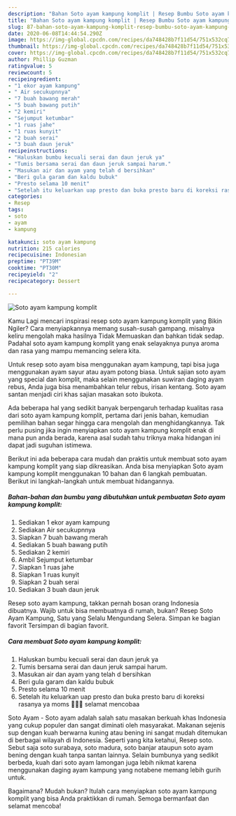 ```yaml
---
description: "Bahan Soto ayam kampung komplit | Resep Bumbu Soto ayam kampung komplit Yang Sempurna"
title: "Bahan Soto ayam kampung komplit | Resep Bumbu Soto ayam kampung komplit Yang Sempurna"
slug: 87-bahan-soto-ayam-kampung-komplit-resep-bumbu-soto-ayam-kampung-komplit-yang-sempurna
date: 2020-06-08T14:44:54.290Z
image: https://img-global.cpcdn.com/recipes/da748428b7f11d54/751x532cq70/soto-ayam-kampung-komplit-foto-resep-utama.jpg
thumbnail: https://img-global.cpcdn.com/recipes/da748428b7f11d54/751x532cq70/soto-ayam-kampung-komplit-foto-resep-utama.jpg
cover: https://img-global.cpcdn.com/recipes/da748428b7f11d54/751x532cq70/soto-ayam-kampung-komplit-foto-resep-utama.jpg
author: Phillip Guzman
ratingvalue: 5
reviewcount: 5
recipeingredient:
- "1 ekor ayam kampung"
- " Air secukupnnya"
- "7 buah bawang merah"
- "5 buah bawang putih"
- "2 kemiri"
- "Sejumput ketumbar"
- "1 ruas jahe"
- "1 ruas kunyit"
- "2 buah serai"
- "3 buah daun jeruk"
recipeinstructions:
- "Haluskan bumbu kecuali serai dan daun jeruk ya"
- "Tumis bersama serai dan daun jeruk sampai harum."
- "Masukan air dan ayam yang telah d bersihkan"
- "Beri gula garam dan kaldu bubuk"
- "Presto selama 10 menit"
- "Setelah itu keluarkan uap presto dan buka presto baru di koreksi rasanya ya moms 🥰🥰🥰 selamat mencobaa"
categories:
- Resep
tags:
- soto
- ayam
- kampung

katakunci: soto ayam kampung 
nutrition: 215 calories
recipecuisine: Indonesian
preptime: "PT39M"
cooktime: "PT30M"
recipeyield: "2"
recipecategory: Dessert

---
```



![Soto ayam kampung komplit](https://img-global.cpcdn.com/recipes/da748428b7f11d54/751x532cq70/soto-ayam-kampung-komplit-foto-resep-utama.jpg)

Kamu Lagi mencari inspirasi resep soto ayam kampung komplit yang Bikin Ngiler? Cara menyiapkannya memang susah-susah gampang. misalnya keliru mengolah maka hasilnya Tidak Memuaskan dan bahkan tidak sedap. Padahal soto ayam kampung komplit yang enak selayaknya punya aroma dan rasa yang mampu memancing selera kita.

Untuk resep soto ayam bisa menggunakan ayam kampung, tapi bisa juga menggunakan ayam sayur atau ayam potong biasa. Untuk sajian soto ayam yang special dan komplit, maka selain menggunakan suwiran daging ayam rebus, Anda juga bisa menambahkan telur rebus, irisan kentang. Soto ayam santan menjadi ciri khas sajian masakan soto ibukota.

Ada beberapa hal yang sedikit banyak berpengaruh terhadap kualitas rasa dari soto ayam kampung komplit, pertama dari jenis bahan, kemudian pemilihan bahan segar hingga cara mengolah dan menghidangkannya. Tak perlu pusing jika ingin menyiapkan soto ayam kampung komplit enak di mana pun anda berada, karena asal sudah tahu triknya maka hidangan ini dapat jadi suguhan istimewa.


Berikut ini ada beberapa cara mudah dan praktis untuk membuat soto ayam kampung komplit yang siap dikreasikan. Anda bisa menyiapkan Soto ayam kampung komplit menggunakan 10 bahan dan 6 langkah pembuatan. Berikut ini langkah-langkah untuk membuat hidangannya.

<!--inarticleads1-->

##### Bahan-bahan dan bumbu yang dibutuhkan untuk pembuatan Soto ayam kampung komplit:

1. Sediakan 1 ekor ayam kampung
1. Sediakan  Air secukupnnya
1. Siapkan 7 buah bawang merah
1. Sediakan 5 buah bawang putih
1. Sediakan 2 kemiri
1. Ambil Sejumput ketumbar
1. Siapkan 1 ruas jahe
1. Siapkan 1 ruas kunyit
1. Siapkan 2 buah serai
1. Sediakan 3 buah daun jeruk


Resep soto ayam kampung, takkan pernah bosan orang Indonesia dibuatnya. Wajib untuk bisa membuatnya di rumah, bukan? Resep Soto Ayam Kampung, Satu yang Selalu Mengundang Selera. Simpan ke bagian favorit Tersimpan di bagian favorit. 

<!--inarticleads2-->

##### Cara membuat Soto ayam kampung komplit:

1. Haluskan bumbu kecuali serai dan daun jeruk ya
1. Tumis bersama serai dan daun jeruk sampai harum.
1. Masukan air dan ayam yang telah d bersihkan
1. Beri gula garam dan kaldu bubuk
1. Presto selama 10 menit
1. Setelah itu keluarkan uap presto dan buka presto baru di koreksi rasanya ya moms 🥰🥰🥰 selamat mencobaa


Soto Ayam - Soto ayam adalah salah satu masakan berkuah khas Indonesia yang cukup populer dan sangat diminati oleh masyarakat. Makanan sejenis sup dengan kuah berwarna kuning atau bening ini sangat mudah ditemukan di berbagai wilayah di Indonesia. Seperti yang kita ketahui, Resep soto. Sebut saja soto surabaya, soto madura, soto banjar ataupun soto ayam bening dengan kuah tanpa santan lainnya. Selain bumbunya yang sedikit berbeda, kuah dari soto ayam lamongan juga lebih nikmat karena menggunakan daging ayam kampung yang notabene memang lebih gurih untuk. 

Bagaimana? Mudah bukan? Itulah cara menyiapkan soto ayam kampung komplit yang bisa Anda praktikkan di rumah. Semoga bermanfaat dan selamat mencoba!
